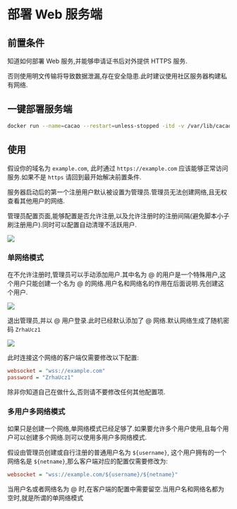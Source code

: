 # 部署 Web 服务端

## 前置条件

知道如何部署 Web 服务,并能够申请证书后对外提供 HTTPS 服务.

否则使用明文传输将导致数据泄漏,存在安全隐患.此时建议使用社区服务器构建私有网络.

## 一键部署服务端

```bash
docker run --name=cacao --restart=unless-stopped -itd -v /var/lib/cacao:/var/lib/cacao -p 8080:80 docker.io/lanthora/cacao:latest
```

## 使用

假设你的域名为 `example.com`, 此时通过 `https://example.com` 应该能够正常访问服务.如果不是 `https` 请回到最开始解决前置条件.

服务器启动后的第一个注册用户默认被设置为管理员.管理员无法创建网络,且无权查看其他用户的网络.

管理员配置页面,能够配置是否允许注册,以及允许注册时的注册间隔(避免脚本小子刷注册用户).同时可以配置自动清理不活跃用户.

![](images/cacao-admin-setting.png)

### 单网络模式

在不允许注册时,管理员可以手动添加用户.其中名为 @ 的用户是一个特殊用户,这个用户只能创建一个名为 @ 的网络.用户名和网络名的作用在后面说明.先创建这个用户.

![](images/cacao-admin-user.png)

退出管理员,并以 @ 用户登录.此时已经默认添加了 @ 网络.默认网络生成了随机密码 `ZrhaUcz1`

![](images/cacao-network.png)

此时连接这个网络的客户端仅需要修改以下配置:

```cfg
websocket = "wss://example.com"
password = "ZrhaUcz1"
```

除非你知道自己在做什么,否则请不要修改任何其他配置项.

### 多用户多网络模式

如果只是创建一个网络,单网络模式已经足够了.如果要允许多个用户使用,且每个用户可以创建多个网络.则可以使用多用户多网络模式.

假设由管理员创建或自行注册的普通用户名为 `${username}`, 这个用户拥有的一个网络名是 `${netname}`,那么客户端对应的配置仅需要修改为:

```cfg
websocket = "wss://example.com/${username}/${netname}"
```

当用户名或者网络名为 @ 时,在客户端的配置中需要留空.当用户名和网络名都为空时,就是所谓的单网络模式
